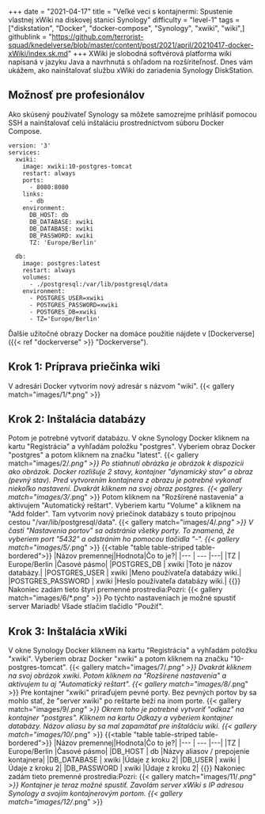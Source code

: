 +++
date = "2021-04-17"
title = "Veľké veci s kontajnermi: Spustenie vlastnej xWiki na diskovej stanici Synology"
difficulty = "level-1"
tags = ["diskstation", "Docker", "docker-compose", "Synology", "xwiki", "wiki",]
githublink = "https://github.com/terrorist-squad/knedelverse/blob/master/content/post/2021/april/20210417-docker-xWiki/index.sk.md"
+++
XWiki je slobodná softvérová platforma wiki napísaná v jazyku Java a navrhnutá s ohľadom na rozšíriteľnosť. Dnes vám ukážem, ako nainštalovať službu xWiki do zariadenia Synology DiskStation.
## Možnosť pre profesionálov
Ako skúsený používateľ Synology sa môžete samozrejme prihlásiť pomocou SSH a nainštalovať celú inštaláciu prostredníctvom súboru Docker Compose.
```
version: '3'
services:
  xwiki:
    image: xwiki:10-postgres-tomcat
    restart: always
    ports:
      - 8080:8080
    links:
      - db
    environment:
      DB_HOST: db
      DB_DATABASE: xwiki
      DB_DATABASE: xwiki
      DB_PASSWORD: xwiki
      TZ: 'Europe/Berlin'

  db:
    image: postgres:latest
    restart: always
    volumes:
      - ./postgresql:/var/lib/postgresql/data
    environment:
      - POSTGRES_USER=xwiki
      - POSTGRES_PASSWORD=xwiki
      - POSTGRES_DB=xwiki
      - TZ='Europe/Berlin'

```
Ďalšie užitočné obrazy Docker na domáce použitie nájdete v [Dockerverse]({{< ref "dockerverse" >}} "Dockerverse").
## Krok 1: Príprava priečinka wiki
V adresári Docker vytvorím nový adresár s názvom "wiki".
{{< gallery match="images/1/*.png" >}}

## Krok 2: Inštalácia databázy
Potom je potrebné vytvoriť databázu. V okne Synology Docker kliknem na kartu "Registrácia" a vyhľadám položku "postgres". Vyberiem obraz Docker "postgres" a potom kliknem na značku "latest".
{{< gallery match="images/2/*.png" >}}
Po stiahnutí obrázka je obrázok k dispozícii ako obrázok. Docker rozlišuje 2 stavy, kontajner "dynamický stav" a obraz (pevný stav). Pred vytvorením kontajnera z obrazu je potrebné vykonať niekoľko nastavení. Dvakrát kliknem na svoj obraz postgres.
{{< gallery match="images/3/*.png" >}}
Potom kliknem na "Rozšírené nastavenia" a aktivujem "Automatický reštart". Vyberiem kartu "Volume" a kliknem na "Add folder". Tam vytvorím nový priečinok databázy s touto prípojnou cestou "/var/lib/postgresql/data".
{{< gallery match="images/4/*.png" >}}
V časti "Nastavenia portov" sa odstránia všetky porty. To znamená, že vyberiem port "5432" a odstránim ho pomocou tlačidla "-".
{{< gallery match="images/5/*.png" >}}
{{<table "table table-striped table-bordered">}}
|Názov premennej|Hodnota|Čo to je?|
|--- | --- |---|
|TZ	| Europe/Berlin	|Časové pásmo|
|POSTGRES_DB	| xwiki |Toto je názov databázy.|
|POSTGRES_USER	| xwiki |Meno používateľa databázy wiki.|
|POSTGRES_PASSWORD	| xwiki |Heslo používateľa databázy wiki.|
{{</table>}}
Nakoniec zadám tieto štyri premenné prostredia:Pozri:
{{< gallery match="images/6/*.png" >}}
Po týchto nastaveniach je možné spustiť server Mariadb! Všade stlačím tlačidlo "Použiť".
## Krok 3: Inštalácia xWiki
V okne Synology Docker kliknem na kartu "Registrácia" a vyhľadám položku "xwiki". Vyberiem obraz Docker "xwiki" a potom kliknem na značku "10-postgres-tomcat".
{{< gallery match="images/7/*.png" >}}
Dvakrát kliknem na svoj obrázok xwiki. Potom kliknem na "Rozšírené nastavenia" a aktivujem tu aj "Automatický reštart".
{{< gallery match="images/8/*.png" >}}
Pre kontajner "xwiki" priraďujem pevné porty. Bez pevných portov by sa mohlo stať, že "server xwiki" po reštarte beží na inom porte.
{{< gallery match="images/9/*.png" >}}
Okrem toho je potrebné vytvoriť "odkaz" na kontajner "postgres". Kliknem na kartu Odkazy a vyberiem kontajner databázy. Názov aliasu by sa mal zapamätať pre inštaláciu wiki.
{{< gallery match="images/10/*.png" >}}
{{<table "table table-striped table-bordered">}}
|Názov premennej|Hodnota|Čo to je?|
|--- | --- |---|
|TZ |	Europe/Berlin	|Časové pásmo|
|DB_HOST	| db |Názvy aliasov / prepojenie kontajnera|
|DB_DATABASE	| xwiki	|Údaje z kroku 2|
|DB_USER	| xwiki	|Údaje z kroku 2|
|DB_PASSWORD	| xwiki |Údaje z kroku 2|
{{</table>}}
Nakoniec zadám tieto premenné prostredia:Pozri:
{{< gallery match="images/11/*.png" >}}
Kontajner je teraz možné spustiť. Zavolám server xWiki s IP adresou Synology a svojím kontajnerovým portom.
{{< gallery match="images/12/*.png" >}}